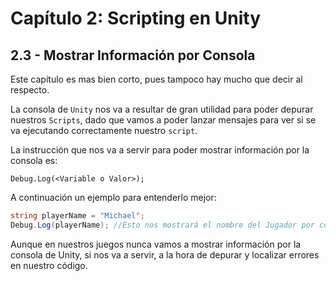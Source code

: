 # Capítulo 2: Scripting en Unity
## 2.3 - Mostrar Información por Consola

Este capítulo es mas bien corto, pues tampoco hay mucho que decir al respecto.

La consola de `Unity` nos va a resultar de gran utilidad para poder depurar nuestros `Scripts`, dado que vamos a poder lanzar mensajes para ver si se va ejecutando correctamente nuestro `script`.

La instrucción que nos va a servir para poder mostrar información por la consola es:

```
Debug.Log(<Variable o Valor>);
```

A continuación un ejemplo para entenderlo mejor:

```c#
string playerName = "Michael";
Debug.Log(playerName); //Esto nos mostrará el nombre del Jugador por consola
```

Aunque en nuestros juegos nunca vamos a mostrar información por la consola de Unity, si nos va a servir, a la hora de depurar y localizar errores en nuestro código.